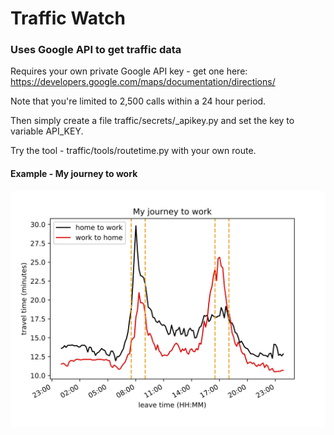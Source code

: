 # Traffic Watch

### Uses Google API to get traffic data


Requires your own private Google API key - get one here: https://developers.google.com/maps/documentation/directions/

Note that you're limited to 2,500 calls within a 24 hour period.

Then simply create a file traffic/secrets/_apikey.py and set the key to variable API_KEY.

Try the tool - traffic/tools/routetime.py with your own route.

#### Example - My journey to work
![alt text](https://raw.githubusercontent.com/thomasms/trafficwatch/master/traffic.png)
